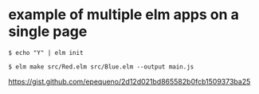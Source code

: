 # example of multiple elm apps on a single page

```
$ echo "Y" | elm init
```

```
$ elm make src/Red.elm src/Blue.elm --output main.js
```

https://gist.github.com/epequeno/2d12d021bd865582b0fcb1509373ba25
